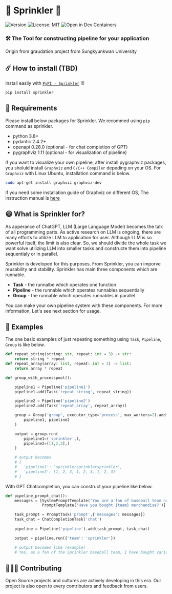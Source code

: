 # 🌱 Sprinkler 🌱

![Version](https://img.shields.io/badge/version-0.1.0-Green)
![License: MIT](https://img.shields.io/badge/License-MIT-yellow.svg)
![Open in Dev Containers](https://img.shields.io/static/v1?label=Dev%20Containers&message=Open&color=blue&logo=visualstudiocode)

### 🛠️ The Tool for constructing pipeline for your application

Origin from graudation project from Sungkyunkwan University

## ☄️ How to install (TBD)

Install easily with [`PyPI - Sprinkler`](pypi-sprinkler) !!!

```
pip install sprinkler
``````

## 🦷 Requirements

Please install below packages for Sprinkler. We recommed using `pip` command as sprinkler.

* python 3.8+
* pydantic 2.4.2+
* openapi 0.28.0 (optional - for chat completion of GPT)
* pygraphviz 1.11 (optional - for visualization of pipeline)

If you want to visualize your own pipeline, after install pygraphviz packages,  you sholuld install `Graphviz` and `C/C++ Compiler` depeding on your OS. For `Graphviz` with Linux Ubuntu, installation command is below.

```bash
sudo apt-get install graphviz graphviz-dev
```

If you need some installation guide of Graphviz on different OS, The instruction manual is [here](https://github.com/pygraphviz/pygraphviz/blob/main/INSTALL.txt)

## 😆 What is Sprinkler for?

As apperance of ChatGPT, LLM (Large Language Model) becomes the talk of all programming parts. As active research on LLM is ongoing, there are many efforts to utilize LLM to application for user. Although LLM is so powerful itself, the limit is also clear. So, we should divide the whole task we want solve utilizing LLM into smaller tasks and constructe them into pipeline sequentialy or in parallel. 

Sprinkler is developed for this purposes. From Sprinkler, you can imporve reusability  and stability. Sprinkler has main three components which are runnable.

* **Task**  - the runnalbe which operates one function
* **Pipeline** - the runnable which operates runnables sequentially
* **Group** - the runnable which operates runnables in parallel

You  can make your own pipeline system with these components. For more information, Let's see next section for usage.

## 👀 Examples

The one basic examples of just repeating something using `Task`, `Pipeline`, `Group` is like below.

```python
def repeat_string(string: str, repeat: int = 3) -> str:
    return string * repeat
def repeat_array(array: list, repeat: int = 3) -> list:
    return array * repeat

def group_with_processpool():

    pipeline1 = Pipeline('pipeline1')
    pipeline1.add(Task('repeat_string', repeat_string))

    pipeline2 = Pipeline('pipeline2')
    pipeline2.add(Task('repeat_array', repeat_array))

    group = Group('group', executor_type='process', max_workers=2).add(
        pipeline1, pipeline2
    )

    output = group.run(
        pipeline1=('sprinkler',),
        pipeline2=([1,2,3],)
    )

    # output becomes 
    # {
    #   'pipeline1': 'sprinklersprinklersprinkler',
    #   'pipeline2': [1, 2, 3, 1, 2, 3, 1, 2, 3]
    # }
```

With GPT Chatcompletion, you can construct your pipeline like below.

```python
def pipeline_prompt_chat():
    messages = [SystemPromptTemplate('You are a fan of baseball team named {team}'),
                PromptTemplate('Have you bought {team} merchandise?')]

    task_prompt = PromptTask('prompt',{'messages': messages})
    task_chat = ChatCompletionTask('chat')
    
    pipeline = Pipeline('pipeline').add(task_prompt, task_chat)

    output = pipeline.run({'team': 'sprinkler'})

    # output becomes like (example)
    # Yes, as a fan of the Sprinkler baseball team, I have bought various sprinkler merchandise. This includes hats, jerseys, t-shirts, keychains, and even a mini sprinkler for my garden. Showcasing my support for the team and representing them through merchandise is a fun way to connect with fellow fans and show my love for the Sprinkler baseball team
```

## 🧑🏻‍💻 Contributing

Open Source projects and cultures are actively developing in this era. Our project is also open to every contributors and feedback from users. 